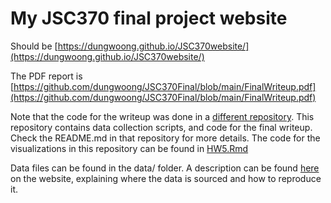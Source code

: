 # My JSC370 final project website

Should be [https://dungwoong.github.io/JSC370website/](https://dungwoong.github.io/JSC370website/)

The PDF report is [https://github.com/dungwoong/JSC370Final/blob/main/FinalWriteup.pdf](https://github.com/dungwoong/JSC370Final/blob/main/FinalWriteup.pdf)

Note that the code for the writeup was done in a [different repository](https://github.com/dungwoong/JSC370Final). This repository contains data collection scripts, and code for the final writeup. Check the README.md in that repository for more details. The code for the visualizations in this repository can be found in [HW5.Rmd](HW5.Rmd)

Data files can be found in the data/ folder. A description can be found [here](https://dungwoong.github.io/JSC370website/#Data_description) on the website, explaining where the data is sourced and how to reproduce it.
